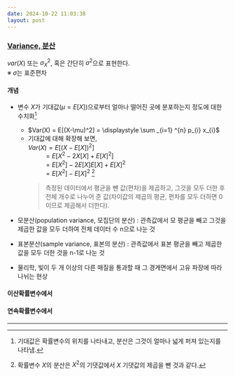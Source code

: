 ```yaml
---
date: 2024-10-22 11:03:38
layout: post
---
```






### [Variance, 분산](https://ko.wikipedia.org/wiki/%EB%B6%84%EC%82%B0)
${var} (X)$ 또는 $\sigma _{X}^2$, 혹은 간단히 $\sigma ^2$으로 표현한다.  
※ $\sigma$는 표준편차  

#### 개념
- 변수 $X$가 기대값($\mu = E[X]$)으로부터 얼마나 떨어진 곳에 분포하는지 정도에 대한 수치화[^001]  
  + $Var(X) = E[(X-\mu)^2] = \displaystyle \sum _{i=1} ^{n} p_{i} x_{i}$  
  + 기대값에 대해 확장해 보면,  
    $\displaystyle {Var}(X) = E[(X - E[X])^2]$  
    &emsp; &emsp; $= E[X^2 - 2X[X] + E[X]^2]$  
    &emsp; &emsp; $= E[X^2] - 2E[X]E[X] + E[X]^2$  
    &emsp; &emsp; $= E[X^2] - E[X]^2$ [^002]  
    > 측정된 데이터에서 평균을 뺀 값(편차)을 제곱하고, 그것을 모두 더한 후 전체 개수로 나누어 준 값(차이값의 제곱의 평균, 편차를 모두 더하면 0이므로 제곱해서 더한다).  

- 모분산(population variance, 모집단의 분산) : 관측값에서 모 평균을 빼고 그것을 제곱한 값을 모두 더하여 전체 데이터 수 n으로 나눈 것  
- 표본분산(sample variance, 표본의 분산) : 관측값에서 표본 평균을 빼고 제곱한 값을 모두 더한 것을 n-1로 나눈 것  

- 물리학, 빛이 두 개 이상의 다른 매질을 통과할 때 그 경계면에서 고유 파장에 따라 나뉘는 현상

#### 이산확률변수에서  


#### 연속확률변수에서  



---

[^001]: 기대값은 확률변수의 위치를 나타내고, 분산은 그것이 얼마나 넓게 퍼져 있는지를 나타냄.  
[^002]: 확률변수 $X$의 분산은 $X^2$의 기댓값에서 $X$ 기댓값의 제곱을 뺀 것과 같다.



